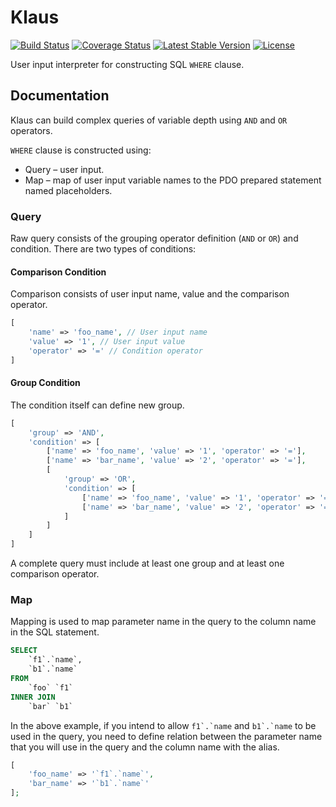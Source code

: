 # Klaus

[![Build Status](https://travis-ci.org/gajus/klaus.png?branch=master)](https://travis-ci.org/gajus/klaus)
[![Coverage Status](https://coveralls.io/repos/gajus/klaus/badge.png?branch=master)](https://coveralls.io/r/gajus/klaus?branch=master)
[![Latest Stable Version](https://poser.pugx.org/gajus/klaus/version.png)](https://packagist.org/packages/gajus/klaus)
[![License](https://poser.pugx.org/gajus/klaus/license.png)](https://packagist.org/packages/gajus/klaus)

User input interpreter for constructing SQL `WHERE` clause. 

## Documentation

Klaus can build complex queries of variable depth using `AND` and `OR` operators.

`WHERE` clause is constructed using:

* Query – user input.
* Map – map of user input variable names to the PDO prepared statement named placeholders.

### Query

Raw query consists of the grouping operator definition (`AND` or `OR`) and condition. There are two types of conditions:

#### Comparison Condition

Comparison consists of user input name, value and the comparison operator.

```php
[
    'name' => 'foo_name', // User input name
    'value' => '1', // User input value
    'operator' => '=' // Condition operator
]
```

#### Group Condition

The condition itself can define new group.

```php
[
    'group' => 'AND',
    'condition' => [
        ['name' => 'foo_name', 'value' => '1', 'operator' => '='],
        ['name' => 'bar_name', 'value' => '2', 'operator' => '='],
        [
            'group' => 'OR',
            'condition' => [
                ['name' => 'foo_name', 'value' => '1', 'operator' => '='],
                ['name' => 'bar_name', 'value' => '2', 'operator' => '=']
            ]
        ]
    ]
]
```

A complete query must include at least one group and at least one comparison operator.

### Map

Mapping is used to map parameter name in the query to the column name in the SQL statement.

```sql
SELECT
    `f1`.`name`,
    `b1`.`name`
FROM
    `foo` `f1`
INNER JOIN
    `bar` `b1`
```

In the above example, if you intend to allow ``f1`.`name`` and ``b1`.`name`` to be used in the query, you need to define relation between the parameter name that you will use in the query and the column name with the alias.

```php
[
    'foo_name' => '`f1`.`name`',
    'bar_name' => '`b1`.`name`'
];
```